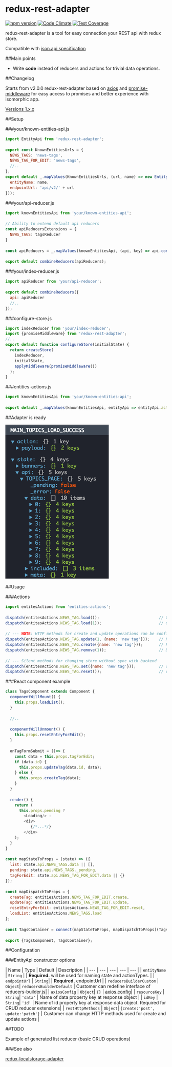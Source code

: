 # redux-rest-adapter

[![npm version](https://badge.fury.io/js/redux-rest-adapter.svg)](https://badge.fury.io/js/redux-rest-adapter)
[![Code Climate](https://codeclimate.com/github/maksim-chekrishov/redux-rest-adapter/badges/gpa.svg)](https://codeclimate.com/github/maksim-chekrishov/redux-rest-adapter)
[![Test Coverage](https://codeclimate.com/github/maksim-chekrishov/redux-rest-adapter/badges/coverage.svg)](https://codeclimate.com/github/maksim-chekrishov/redux-rest-adapter/coverage)

redux-rest-adapter is a tool for easy connection your REST api with redux store.

Compatible with [json.api specification](http://jsonapi.org/)

##Main points
- Write **code** instead of reducers and actions for trivial data operations.

##Changelog

Starts from v2.0.0 redux-rest-adapter based on
[axios](https://www.npmjs.com/package/axios) and
[promise-middleware](https://www.npmjs.com/package/promise-middleware)
for easy access to promises and better experience with isomorphic app.

[Versions 1.x.x](https://raw.githubusercontent.com/maksim-chekrishov/redux-rest-adapter/master/readme-src/readme-1v.md)

##Setup

###your/known-entities-api.js

```js
import EntityApi from 'redux-rest-adapter';

export const KnownEntitiesUrls = {
  NEWS_TAGS: 'news-tags',
  NEWS_TAG_FOR_EDIT: 'news-tags',
  //..
};
export default _.mapValues(KnownEntitiesUrls, (url, name) => new EntityApi({
  entityName: name,
  endpointUrl: 'api/v2/' + url
}));
```

###your/api-reducer.js

```js
import knownEntitiesApi from 'your/known-entities-api';

// Ability to extend default api reducers
const apiReducersExtensions = {
  NEWS_TAGS: tagsReducer
}

const apiReducers = _.mapValues(knownEntitiesApi, (api, key) => api.configureReducer(apiReducersExtensions[key]));

export default combineReducers(apiReducers);
```

###your/index-reducer.js

```js
import apiReducer from 'your/api-reducer';

export default combineReducers({
  api: apiReducer
  //..
});
```

###configure-store.js

```js
import indexReducer from 'your/index-reducer';
import {promiseMiddleware} from 'redux-rest-adapter';
//..
export default function configureStore(initialState) {
  return createStore(
    indexReducer,
    initialState,
    applyMiddleware(promiseMiddleware())
  );
}
```

###entities-actions.js

```js
import knownEntitiesApi from 'your/known-entities-api';

export default _.mapValues(knownEntitiesApi, entityApi => entityApi.actions);
```


##Adapter is ready

![Image devTools](https://raw.githubusercontent.com/maksim-chekrishov/redux-rest-adapter/master/readme-src/dev-tools.png)

##Usage

###Actions

```js
import entitesActions from 'entities-actions';

dispatch(entitesActions.NEWS_TAG.load());                          // GET:    api/v2/news-tags
dispatch(entitesActions.NEWS_TAG.load(1));                         // GET:    api/v2/news-tags/1

// --- NOTE: HTTP methods for create and update operations can be configured
dispatch(entitesActions.NEWS_TAG.update(1, {name: 'new tag'}));    // PATCH:  api/v2/news-tags/1
dispatch(entitesActions.NEWS_TAG.create({name: 'new tag'}));       // POST:   api/v2/news-tags
dispatch(entitesActions.NEWS_TAG.remove(1));                       // DELETE: api/v2/news-tags/1

// --- Silent methods for changing store without sync with backend
dispatch(entitesActions.NEWS_TAG.set({name: 'new tag'}));          // set new data
dispatch(entitesActions.NEWS_TAG.reset());                         // reset to initial state

```

###React component example
```js
class TagsComponent extends Component {
  componentWillMount() {
    this.props.loadList();
  }

  //..

  componentWillUnmount() {
    this.props.resetEntryForEdit();
  }

  onTagFormSubmit = ()=> {
    const data = this.props.tagForEdit;
    if (data.id) {
      this.props.updateTag(data.id, data);
    } else {
      this.props.createTag(data);
    }
  }

  render() {
    return (
      this.props.pending ?
        <Loading/> :
        <div>
           {/*...*/}
        </div>
    );
  }
}

const mapStateToProps = (state) => ({
  list: state.api.NEWS_TAGS.data || [],
  pending: state.api.NEWS_TAGS._pending,
  tagForEdit: state.api.NEWS_TAG_FOR_EDIT.data || {}
});

const mapDispatchToProps = {
  createTag: entitiesActions.NEWS_TAG_FOR_EDIT.create,
  updateTag: entitiesActions.NEWS_TAG_FOR_EDIT.update,
  resetEntryForEdit: entitiesActions.NEWS_TAG_FOR_EDIT.reset,
  loadList: entitiesActions.NEWS_TAGS.load
};

const TagsContainer = connect(mapStateToProps, mapDispatchToProps)(TagsComponent);

export {TagsComponent, TagsContainer};
```

##Configuration

###EntityApi constructor options

| Name | Type | Default | Description |
| --- | --- | --- | --- | --- |
| `entityName` | `String` |  | **Required.** will be used for naming state and actionTypes. |
| `endpointUrl` | `String`|  | **Required.** endpointUrl |
| `reducersBuilderCustom` | `Object`| `reducersBuilderDefault` | Customer can redefine interface of reducers-builder.js|
| `axiosConfig` | `Object`| `{}` | [axios config](https://github.com/mzabriskie/axios#request-config)|
| `resourceKey` | `String`| `'data'` | Name of data property key at response object |
| `idKey` | `String`| `'id'` | Name of id property key at response data object. Required for CRUD reducer extensions|
| `restHttpMethods` | `Object`| `{create:'post', update:'patch'}` | Customer can change HTTP methods used for create and update actions |

##TODO

Example of generated list reducer (basic CRUD operations)

###See also

[redux-localstorage-adapter](https://www.npmjs.com/package/redux-localstorage-adapter)
